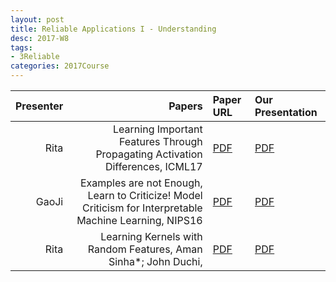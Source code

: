 ```yaml
---
layout: post
title: Reliable Applications I - Understanding
desc: 2017-W8
tags:
- 3Reliable
categories: 2017Course
---
```




| Presenter | Papers | Paper URL| Our Presentation |
| -----: | ---------------------------: | :----- | :----- |
| Rita | Learning Important Features Through Propagating Activation Differences, ICML17 | [PDF](https://arxiv.org/abs/1704.02685) | [PDF]({{site.baseurl}}/talks/20171010-Rita.pdf) |
| GaoJi  | Examples are not Enough, Learn to Criticize! Model Criticism for Interpretable Machine Learning, NIPS16 | [PDF](http://people.csail.mit.edu/beenkim/papers/KIM2016NIPS_MMD.pdf) | [PDF]({{site.baseurl}}/talks/20171010-Ji.pdf) |
| Rita | Learning Kernels with Random Features, Aman Sinha*; John Duchi, | [PDF](https://stanford.edu/~jduchi/projects/SinhaDu16.pdf) | [PDF]({{site.baseurl}}/talks/20170907-Rita.pdf) |


[^1]: <sub><sup> Learning Kernels with Random Features / John Duchi NIPS2016/ Randomized features provide a computationally efficient way to approximate kernel machines in machine learning tasks. However, such methods require a user-defined kernel as input. We extend the randomized-feature approach to the task of learning a kernel (via its associated random features). Specifically, we present an efficient optimization problem that learns a kernel in a supervised manner. We prove the consistency of the estimated kernel as well as generalization bounds for the class of estimators induced by the optimized kernel, and we experimentally evaluate our technique on several datasets. Our approach is efficient and highly scalable, and we attain competitive results with a fraction of the training cost of other techniques. </sup></sub>



[^2]: <sub><sup>  Learning Important Features Through Propagating Activation Differences, ICML17 / DeepLIFE / The purported "black box"' nature of neural networks is a barrier to adoption in applications where interpretability is essential. Here we present DeepLIFT (Deep Learning Important FeaTures), a method for decomposing the output prediction of a neural network on a specific input by backpropagating the contributions of all neurons in the network to every feature of the input. DeepLIFT compares the activation of each neuron to its 'reference activation' and assigns contribution scores according to the difference. By optionally giving separate consideration to positive and negative contributions, DeepLIFT can also reveal dependencies which are missed by other approaches. Scores can be computed efficiently in a single backward pass. We apply DeepLIFT to models trained on MNIST and simulated genomic data, and show significant advantages over gradient-based methods. A detailed video tutorial on the method is at this http URL and code is at this http URL. </sup></sub>


[^3]: <sub><sup>  Examples are not Enough, Learn to Criticize! Model Criticism for Interpretable Machine Learning, NIPS16 / Been Kim et al. / Example-based explanations are widely used in the effort to improve the interpretability of highly complex distributions. However, prototypes alone are rarely sufficient to represent the gist of the complexity. In order for users to construct better mental models and understand complex data distributions, we also need criticism to explain what are not captured by prototypes. Motivated by the Bayesian model criticism framework, we develop MMD-critic which efficiently learns prototypes and criticism, designed to aid human interpretability. A human subject pilot study shows that the MMD-critic selects prototypes and criticism that are useful to facilitate human understanding and reasoning. We also evaluate the prototypes selected by MMD-critic via a nearest prototype classifier, showing competitive performance compared to baselines. </sup></sub>
